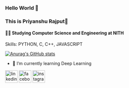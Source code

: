 ### Hello World 👋
### This is Priyanshu Rajput🧑
#### 👨‍🎓 Studying Computer Science and Engineering at NITH
Skills: PYTHON, C, C++, JAVASCRIPT

[![Anurag's GitHub stats](https://github-readme-stats.vercel.app/api?username=Priyanshu-rajput-01)](https://github.com/anuraghazra/github-readme-stats)

- 🌱 I’m currently learning Deep Learning 


[<img src='https://cdn.jsdelivr.net/npm/simple-icons@3.0.1/icons/linkedin.svg' alt='linkedin' height='40'>](https://www.linkedin.com/in/priyanshu-rajput-144990201/)  [<img src='https://cdn.jsdelivr.net/npm/simple-icons@3.0.1/icons/facebook.svg' alt='facebook' height='40'>](https://www.facebook.com/priyanshu.rajput.1426/)  [<img src='https://cdn.jsdelivr.net/npm/simple-icons@3.0.1/icons/instagram.svg' alt='instagram' height='40'>](https://www.instagram.com/priyanshu_rajput_01/)  



<!--
**Priyanshu-rajput-01/Priyanshu-rajput-01** is a ✨ _special_ ✨ repository because its `README.md` (this file) appears on your GitHub profile.

Here are some ideas to get you started:

- 🔭 I’m currently working on ...
- 🌱 I’m currently learning ...
- 👯 I’m looking to collaborate on ...
- 🤔 I’m looking for help with ...
- 💬 Ask me about ...
- 📫 How to reach me: ...
- 😄 Pronouns: ...
- ⚡ Fun fact: ...
-->
